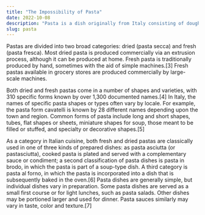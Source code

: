 ```yaml
---
title: "The Impossibility of Pasta"
date: 2022-10-08
description: "Pasta is a dish originally from Italy consisting of dough made from durum wheat and water, extruded or stamped into various shapes and typically cooked in boiling water."
slug: pasta
---
```


Pastas are divided into two broad categories: dried (pasta secca) and fresh (pasta fresca). Most dried pasta is produced commercially via an extrusion process, although it can be produced at home. Fresh pasta is traditionally produced by hand, sometimes with the aid of simple machines.[3] Fresh pastas available in grocery stores are produced commercially by large-scale machines.

Both dried and fresh pastas come in a number of shapes and varieties, with 310 specific forms known by over 1,300 documented names.[4] In Italy, the names of specific pasta shapes or types often vary by locale. For example, the pasta form cavatelli is known by 28 different names depending upon the town and region. Common forms of pasta include long and short shapes, tubes, flat shapes or sheets, miniature shapes for soup, those meant to be filled or stuffed, and specialty or decorative shapes.[5]

As a category in Italian cuisine, both fresh and dried pastas are classically used in one of three kinds of prepared dishes: as pasta asciutta (or pastasciutta), cooked pasta is plated and served with a complementary sauce or condiment; a second classification of pasta dishes is pasta in brodo, in which the pasta is part of a soup-type dish. A third category is pasta al forno, in which the pasta is incorporated into a dish that is subsequently baked in the oven.[6] Pasta dishes are generally simple, but individual dishes vary in preparation. Some pasta dishes are served as a small first course or for light lunches, such as pasta salads. Other dishes may be portioned larger and used for dinner. Pasta sauces similarly may vary in taste, color and texture.[7]